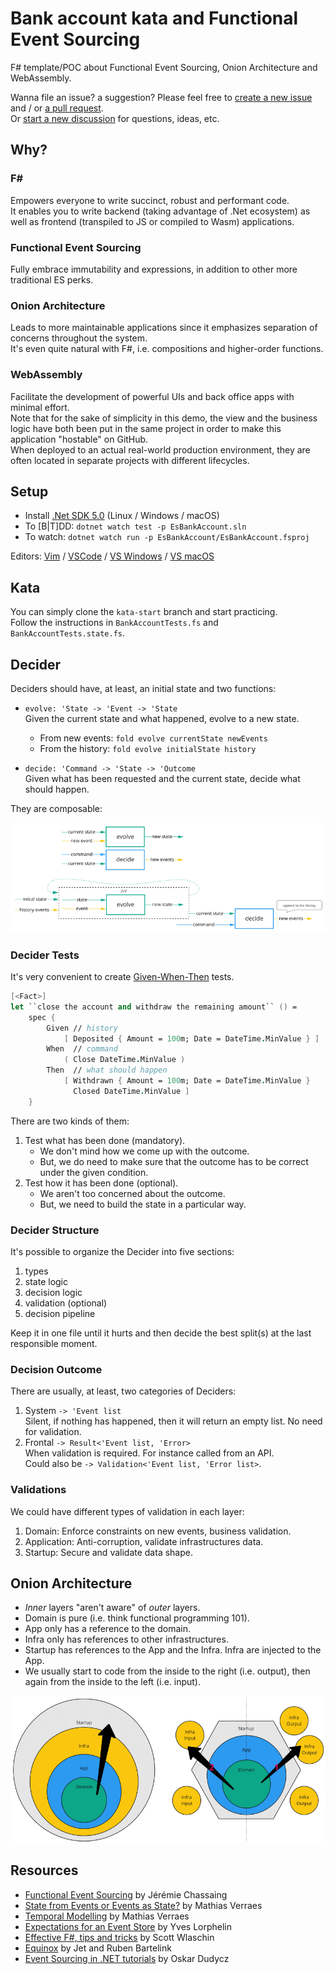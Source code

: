 # Bank account kata and Functional Event Sourcing

F# template/POC about Functional Event Sourcing, Onion Architecture and WebAssembly.

Wanna file an issue? a suggestion? Please feel free to [create a new issue](https://github.com/akhansari/EsBankAccount/issues/new) and / or [a pull request](https://github.com/akhansari/EsBankAccount/compare).\
Or [start a new discussion](https://github.com/akhansari/EsBankAccount/discussions/new) for questions, ideas, etc.

## Why?

### F#
Empowers everyone to write succinct, robust and performant code.\
It enables you to write backend (taking advantage of .Net ecosystem) as well as frontend (transpiled to JS or compiled to Wasm) applications.

### Functional Event Sourcing
Fully embrace immutability and expressions, in addition to other more traditional ES perks.

### Onion Architecture
Leads to more maintainable applications since it emphasizes separation of concerns throughout the system.\
It's even quite natural with F#, i.e. compositions and higher-order functions.

### WebAssembly
Facilitate the development of powerful UIs and back office apps with minimal effort.\
Note that for the sake of simplicity in this demo, the view and the business logic have both been put in the same project in order to make this application "hostable" on GitHub. \
When deployed to an actual real-world production environment, they are often located in separate projects with different lifecycles.

## Setup

- Install [.Net SDK 5.0](https://dotnet.microsoft.com/download/dotnet/5.0) (Linux / Windows / macOS)
- To [B|T]DD: `dotnet watch test -p EsBankAccount.sln`
- To watch: `dotnet watch run -p EsBankAccount/EsBankAccount.fsproj`

Editors: [Vim](https://github.com/ionide/Ionide-vim) / [VSCode](https://marketplace.visualstudio.com/items?itemName=Ionide.Ionide-fsharp) / [VS Windows](https://visualstudio.microsoft.com/vs/community/) / [VS macOS](https://visualstudio.microsoft.com/vs/mac/)

## Kata

You can simply clone the `kata-start` branch and start practicing.\
Follow the instructions in `BankAccountTests.fs` and `BankAccountTests.state.fs`.

## Decider

Deciders should have, at least, an initial state and two functions:

- `evolve: 'State -> 'Event -> 'State`\
  Given the current state and what happened, evolve to a new state.

  - From new events: `fold evolve currentState newEvents`
  - From the history: `fold evolve initialState history`

- `decide: 'Command -> 'State -> 'Outcome`\
  Given what has been requested and the current state, decide what should happen.

They are composable:

<img src="assets/decider.png" alt="decider" />

### Decider Tests

It's very convenient to create [Given-When-Then](EsBankAccount.Tests/Domain/BankAccountTests.fs) tests.

```fsharp
[<Fact>]
let ``close the account and withdraw the remaining amount`` () =
    spec {
        Given // history
            [ Deposited { Amount = 100m; Date = DateTime.MinValue } ]
        When  // command
            ( Close DateTime.MinValue )
        Then  // what should happen
            [ Withdrawn { Amount = 100m; Date = DateTime.MinValue }
              Closed DateTime.MinValue ]
    }
```

There are two kinds of them:
1. Test what has been done (mandatory).
   - We don't mind how we come up with the outcome.
   - But, we do need to make sure that the outcome has to be correct under the given condition.
2. Test how it has been done (optional).
   - We aren't too concerned about the outcome.
   - But, we need to build the state in a particular way.

### Decider Structure

It's possible to organize the Decider into five sections:
1. types
1. state logic
1. decision logic
1. validation (optional)
1. decision pipeline

Keep it in one file until it hurts and then decide the best split(s) at the last responsible moment.

### Decision Outcome

There are usually, at least, two categories of Deciders:
1. System `-> 'Event list`\
   Silent, if nothing has happened, then it will return an empty list. No need for validation.
1. Frontal `-> Result<'Event list, 'Error>`\
   When validation is required. For instance called from an API.\
   Could also be `-> Validation<'Event list, 'Error list>`.

### Validations

We could have different types of validation in each layer:
1. Domain: Enforce constraints on new events, business validation.
1. Application: Anti-corruption, validate infrastructures data.
1. Startup: Secure and validate data shape.

## Onion Architecture

- _Inner_ layers "aren't aware" of _outer_ layers.
- Domain is pure (i.e. think functional programming 101).
- App only has a reference to the domain.
- Infra only has references to other infrastructures.
- Startup has references to the App and the Infra. Infra are injected to the App.
- We usually start to code from the inside to the right (i.e. output), then again from the inside to the left (i.e. input).

<img src="assets/onion.png" alt="onion architecture" />

## Resources

- [Functional Event Sourcing](https://thinkbeforecoding.com/category/Event-Sourcing) by Jérémie Chassaing
- [State from Events or Events as State?](https://verraes.net/2019/08/eventsourcing-state-from-events-vs-events-as-state/) by Mathias Verraes
- [Temporal Modelling](https://verraes.net/2019/06/talk-temporal-modelling/) by Mathias Verraes
- [Expectations for an Event Store](https://github.com/ylorph/RandomThoughts/blob/master/2019.08.09_expectations_for_an_event_store.md) by Yves Lorphelin
- [Effective F#, tips and tricks](https://gist.github.com/swlaschin/31d5a0a2c4478e82e3ed60d653c0206b) by Scott Wlaschin
- [Equinox](https://github.com/jet/equinox) by Jet and Ruben Bartelink
- [Event Sourcing in .NET tutorials](https://github.com/oskardudycz/EventSourcing.NetCore) by Oskar Dudycz
